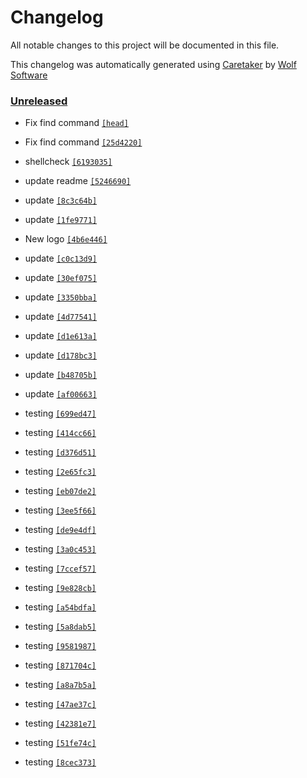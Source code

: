 # Changelog

All notable changes to this project will be documented in this file.


This changelog was automatically generated using [Caretaker](https://github.com/DevelopersToolbox/caretaker) by [Wolf Software](https://github.com/WolfSoftware)

### [Unreleased](https://github.com/CICDToolbox/json-lint/commits/master)

- Fix find command [`[head]`](https://github.com/CICDToolbox/json-lint/commit/)

- Fix find command [`[25d4220]`](https://github.com/CICDToolbox/json-lint/commit/25d4220b18d1efafbb2e63fae658005f385ba64c)

- shellcheck [`[6193035]`](https://github.com/CICDToolbox/json-lint/commit/6193035e706d05c37ceea601ceab59e76277910f)

- update readme [`[5246690]`](https://github.com/CICDToolbox/json-lint/commit/5246690b38f463bfc6de3a03383692f369ebeceb)

- update [`[8c3c64b]`](https://github.com/CICDToolbox/json-lint/commit/8c3c64b2102cfbdce7bac6a54adad73b92d4b240)

- update [`[1fe9771]`](https://github.com/CICDToolbox/json-lint/commit/1fe9771f9a0646192f72a51f4244eab2fe4cf1f7)

- New logo [`[4b6e446]`](https://github.com/CICDToolbox/json-lint/commit/4b6e446c33b2a1640e9f46b0c86aa0bbaa70b8fc)

- update [`[c0c13d9]`](https://github.com/CICDToolbox/json-lint/commit/c0c13d922fd9bb88f0c572b42c55393dcfb928dd)

- update [`[30ef075]`](https://github.com/CICDToolbox/json-lint/commit/30ef075411a2412051399408de48967c83778f67)

- update [`[3350bba]`](https://github.com/CICDToolbox/json-lint/commit/3350bbacb49b464c15e585ce05f83db06d0aa24d)

- update [`[4d77541]`](https://github.com/CICDToolbox/json-lint/commit/4d77541d9db82710d5ec78feaa08f4bf43bff6af)

- update [`[d1e613a]`](https://github.com/CICDToolbox/json-lint/commit/d1e613af8729b9f306c9eedece3c785a989485fe)

- update [`[d178bc3]`](https://github.com/CICDToolbox/json-lint/commit/d178bc3cd9e8ba3fac98b989c37f205d0887a7fd)

- update [`[b48705b]`](https://github.com/CICDToolbox/json-lint/commit/b48705bc7b95a673a423fba21114659713357971)

- update [`[af00663]`](https://github.com/CICDToolbox/json-lint/commit/af0066325601e2e19abf96f6481e26bdea99d0c9)

- testing [`[699ed47]`](https://github.com/CICDToolbox/json-lint/commit/699ed47c58c3b42a0a523ef33f09933b79d1f99f)

- testing [`[414cc66]`](https://github.com/CICDToolbox/json-lint/commit/414cc66ff1c55592fb79733989be2303d63e2d55)

- testing [`[d376d51]`](https://github.com/CICDToolbox/json-lint/commit/d376d51aef9b07987305c58d1f5b40eb3f82ad71)

- testing [`[2e65fc3]`](https://github.com/CICDToolbox/json-lint/commit/2e65fc302fc1d28a529c43c8c815f10df91f0c14)

- testing [`[eb07de2]`](https://github.com/CICDToolbox/json-lint/commit/eb07de281fd7bfb6844d9cefd8b4d46bd40b4380)

- testing [`[3ee5f66]`](https://github.com/CICDToolbox/json-lint/commit/3ee5f6602dd0259b3d9337ab96429e774cab55bb)

- testing [`[de9e4df]`](https://github.com/CICDToolbox/json-lint/commit/de9e4dfec0208a28f2cc50e2d71ce7022f2532d0)

- testing [`[3a0c453]`](https://github.com/CICDToolbox/json-lint/commit/3a0c453373968a5e6273c5c6c29f655b77435dd3)

- testing [`[7ccef57]`](https://github.com/CICDToolbox/json-lint/commit/7ccef571041a82a3efa7e3a9633675ab1211bec5)

- testing [`[9e828cb]`](https://github.com/CICDToolbox/json-lint/commit/9e828cb97aab2b0c53cd72d6b1f1fb03ded76bc0)

- testing [`[a54bdfa]`](https://github.com/CICDToolbox/json-lint/commit/a54bdfa4585030b29eabba99bcca2f0121d03514)

- testing [`[5a8dab5]`](https://github.com/CICDToolbox/json-lint/commit/5a8dab5d3ee394636346073e3ed2a479f0d4d87d)

- testing [`[9581987]`](https://github.com/CICDToolbox/json-lint/commit/95819878d96a4953ab08e2880dc723aa36b040b3)

- testing [`[871704c]`](https://github.com/CICDToolbox/json-lint/commit/871704cd83e940fe0ba6ca6a4104380be8e56757)

- testing [`[a8a7b5a]`](https://github.com/CICDToolbox/json-lint/commit/a8a7b5a1a2f4648e53e2964481b5ed03eb76b48b)

- testing [`[47ae37c]`](https://github.com/CICDToolbox/json-lint/commit/47ae37c5059319db31f04e48187399632b68f48c)

- testing [`[42381e7]`](https://github.com/CICDToolbox/json-lint/commit/42381e7cfa9de5a41eb67d47679753b7f1f6b233)

- testing [`[51fe74c]`](https://github.com/CICDToolbox/json-lint/commit/51fe74c8bb5ca9a3e902f5a177fd5ebe95130181)

- testing [`[8cec373]`](https://github.com/CICDToolbox/json-lint/commit/8cec373396a0156187782cef35388b5caeb2193a)

